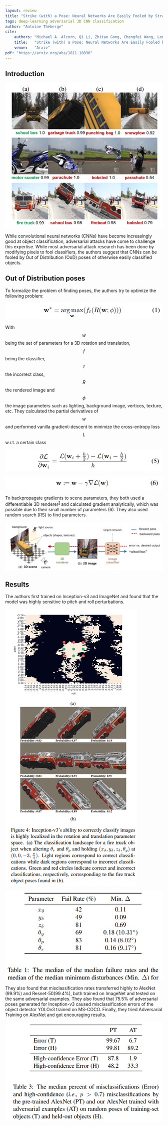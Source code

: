 ```yaml
---
layout: review
title: "Strike (with) a Pose: Neural Networks Are Easily Fooled by Strange Poses of Familiar Objects"
tags: deep-learning adversarial 3D CNN classification
author: "Antoine Théberge"
cite:
    authors: "Michael A. Alcorn, Qi Li, Zhitao Gong, Chengfei Wang, Long Mai, Wei-Shinn Ku, Anh Nguyen"
    title:   "Strike (with) a Pose: Neural Networks Are Easily Fooled by Strange Poses of Familiar Objects"
    venue:   "Arxiv"
pdf: "https://arxiv.org/abs/1811.10830"
---
```


## Introduction

![](/deep-learning/images/strike_with_a_pose/summary.png)

While convolutional neural networks (CNNs) have become increasingly good at object classification, adversarial attacks have come to challenge this expertise. While most adversarial attack research has been done by modifying pixels to fool classifiers, the authors suggest that CNNs can be fooled by Out of Distribution (OoD) poses of otherwise easily classified objects.  

## Out of Distribution poses

To formalize the problem of finding poses, the authors try to optimize the following problem:

![](/deep-learning/images/strike_with_a_pose/argmax.png)

With $$w$$ being the set of parameters for a 3D rotation and translation, $$f$$ being the classifier, $$t$$ the incorrect class, $$R$$ the rendered image and $$\phi$$ the image parameters such as lighting, background image, vertices, texture, etc. They calculated the partial derivatives of $$w$$ and performed vanilla gradient-descent to minimize the cross-entropy loss $$L$$ w.r.t. a certain class

![](/deep-learning/images/strike_with_a_pose/cross-entropy.png)

![](/deep-learning/images/strike_with_a_pose/vgd.png)

To backpropagate gradients to scene parameters, they both used a differentiable 3D renderer<sup>[1](https://github.com/hiroharu-kato/neural_renderer)</sup> and calculated gradient analytically, which was possible due to their small number of parameters (6). They also used random search (RS) to find parameters.

![](/deep-learning/images/strike_with_a_pose/model.png)

## Results

The authors first trained on Inception-v3 and ImageNet and found that the model was highly sensitive to pitch and roll perturbations.

![](/deep-learning/images/strike_with_a_pose/result.png)

![](/deep-learning/images/strike_with_a_pose/min.png)

They also found that misclassification rates transferred highly to AlexNet (99.9%) and Resnet-50(99.4%), both trained on ImageNet and tested on the same adversarial examples. They also found that 75.5%  of adversarial poses generated for Inception-v3 caused misclassification errors of the object detector YOLOv3 trained on MS-COCO. Finally, they tried Adversarial Training on AlexNet and got encouraging results.

![](/deep-learning/images/strike_with_a_pose/training.png)
